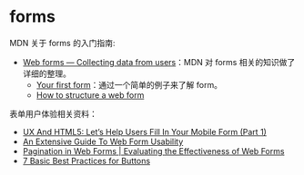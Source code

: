 # forms

MDN 关于 forms 的入门指南:

- [Web forms — Collecting data from users](https://developer.mozilla.org/en-US/docs/Learn/Forms)：MDN 对 forms 相关的知识做了详细的整理。
  - [Your first form](https://developer.mozilla.org/en-US/docs/Learn/Forms/Your_first_form)：通过一个简单的例子来了解 form。
  - [How to structure a web form](https://developer.mozilla.org/en-US/docs/Learn/Forms/How_to_structure_a_web_form)

表单用户体验相关资料：

- [UX And HTML5: Let’s Help Users Fill In Your Mobile Form (Part 1)](https://www.smashingmagazine.com/2018/08/ux-html5-mobile-form-part-1/)
- [An Extensive Guide To Web Form Usability](https://www.smashingmagazine.com/2011/11/extensive-guide-web-form-usability/)
- [Pagination in Web Forms | Evaluating the Effectiveness of Web Forms](https://www.uxmatters.com/mt/archives/2010/03/pagination-in-web-forms-evaluating-the-effectiveness-of-web-forms.php)
- [7 Basic Best Practices for Buttons](https://www.uxmatters.com/mt/archives/2012/05/7-basic-best-practices-for-buttons.php)
